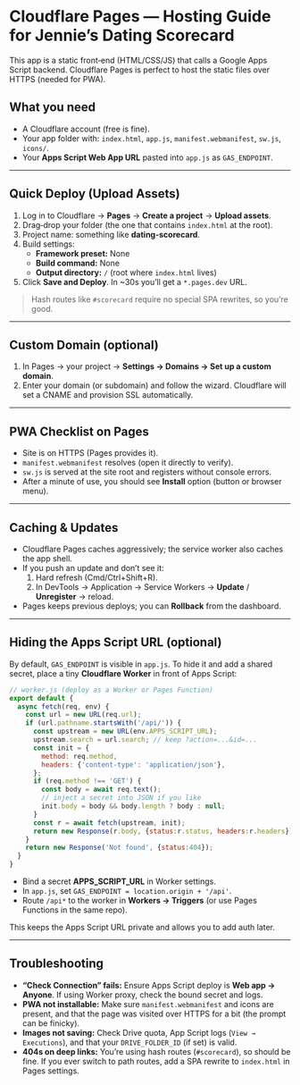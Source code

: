 # Cloudflare Pages — Hosting Guide for Jennie’s Dating Scorecard

This app is a static front‑end (HTML/CSS/JS) that calls a Google Apps Script backend. Cloudflare Pages is perfect to host the static files over HTTPS (needed for PWA).

## What you need
- A Cloudflare account (free is fine).
- Your app folder with: `index.html`, `app.js`, `manifest.webmanifest`, `sw.js`, `icons/`.
- Your **Apps Script Web App URL** pasted into `app.js` as `GAS_ENDPOINT`.

---

## Quick Deploy (Upload Assets)
1. Log in to Cloudflare → **Pages** → **Create a project** → **Upload assets**.
2. Drag‑drop your folder (the one that contains `index.html` at the root).
3. Project name: something like **dating-scorecard**.
4. Build settings:
   - **Framework preset:** None
   - **Build command:** None
   - **Output directory:** `/` (root where `index.html` lives)
5. Click **Save and Deploy**. In ~30s you’ll get a `*.pages.dev` URL.

> Hash routes like `#scorecard` require no special SPA rewrites, so you’re good.

---

## Custom Domain (optional)
1. In Pages → your project → **Settings → Domains → Set up a custom domain**.
2. Enter your domain (or subdomain) and follow the wizard. Cloudflare will set a CNAME and provision SSL automatically.

---

## PWA Checklist on Pages
- Site is on HTTPS (Pages provides it).
- `manifest.webmanifest` resolves (open it directly to verify).
- `sw.js` is served at the site root and registers without console errors.
- After a minute of use, you should see **Install** option (button or browser menu).

---

## Caching & Updates
- Cloudflare Pages caches aggressively; the service worker also caches the app shell.
- If you push an update and don’t see it:
  1. Hard refresh (Cmd/Ctrl+Shift+R).
  2. In DevTools → Application → Service Workers → **Update** / **Unregister** → reload.
- Pages keeps previous deploys; you can **Rollback** from the dashboard.

---

## Hiding the Apps Script URL (optional)
By default, `GAS_ENDPOINT` is visible in `app.js`. To hide it and add a shared secret, place a tiny **Cloudflare Worker** in front of Apps Script:

```js
// worker.js (deploy as a Worker or Pages Function)
export default {
  async fetch(req, env) {
    const url = new URL(req.url);
    if (url.pathname.startsWith('/api/')) {
      const upstream = new URL(env.APPS_SCRIPT_URL);
      upstream.search = url.search; // keep ?action=...&id=...
      const init = {
        method: req.method,
        headers: {'content-type': 'application/json'},
      };
      if (req.method !== 'GET') {
        const body = await req.text();
        // inject a secret into JSON if you like
        init.body = body && body.length ? body : null;
      }
      const r = await fetch(upstream, init);
      return new Response(r.body, {status:r.status, headers:r.headers});
    }
    return new Response('Not found', {status:404});
  }
}
```

- Bind a secret **APPS_SCRIPT_URL** in Worker settings.
- In `app.js`, set `GAS_ENDPOINT = location.origin + '/api'`.
- Route `/api*` to the worker in **Workers → Triggers** (or use Pages Functions in the same repo).

This keeps the Apps Script URL private and allows you to add auth later.

---

## Troubleshooting
- **“Check Connection” fails:** Ensure Apps Script deploy is **Web app → Anyone**. If using Worker proxy, check the bound secret and logs.
- **PWA not installable:** Make sure `manifest.webmanifest` and icons are present, and that the page was visited over HTTPS for a bit (the prompt can be finicky).
- **Images not saving:** Check Drive quota, App Script logs (`View → Executions`), and that your `DRIVE_FOLDER_ID` (if set) is valid.
- **404s on deep links:** You’re using hash routes (`#scorecard`), so should be fine. If you ever switch to path routes, add a SPA rewrite to `index.html` in Pages settings.
